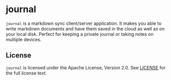 # journal
`journal` is a markdown sync client/server application. It makes you able to write markdown documents and have them saved in the cloud as well as on your local disk. Perfect for keeping a private journal or taking notes on multiple devices.

## License
`journal` is licensed under the Apache License, Version 2.0. See [LICENSE](LICENSE) for the full license text.